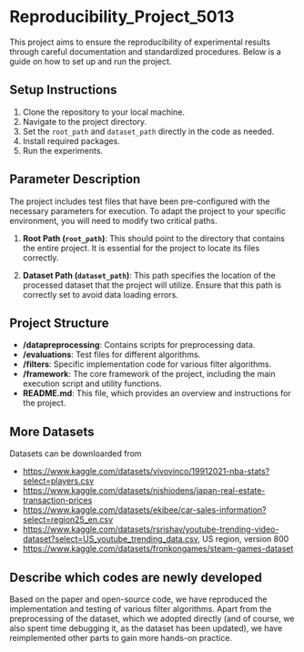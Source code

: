 # Reproducibility_Project_5013

This project aims to ensure the reproducibility of experimental results through careful documentation and standardized procedures. Below is a guide on how to set up and run the project.




## Setup Instructions

1. Clone the repository to your local machine.
2. Navigate to the project directory.
3. Set the `root_path` and `dataset_path` directly in the code as needed.
4. Install required packages.
5. Run the experiments.


## Parameter Description

The project includes test files that have been pre-configured with the necessary parameters for execution. To adapt the project to your specific environment, you will need to modify two critical paths.

1. **Root Path (`root_path`)**: This should point to the directory that contains the entire project. It is essential for the project to locate its files correctly.

2. **Dataset Path (`dataset_path`)**: This path specifies the location of the processed dataset that the project will utilize. Ensure that this path is correctly set to avoid data loading errors.


## Project Structure
- **/datapreprocessing**: Contains scripts for preprocessing data.
- **/evaluations**: Test files for different algorithms.
- **/filters**: Specific implementation code for various filter algorithms.
- **/framework**: The core framework of the project, including the main execution script and utility functions.
- **README.md**: This file, which provides an overview and instructions for the project.

##  More Datasets
Datasets can be downloarded from
* https://www.kaggle.com/datasets/vivovinco/19912021-nba-stats?select=players.csv
* https://www.kaggle.com/datasets/nishiodens/japan-real-estate-transaction-prices
* https://www.kaggle.com/datasets/ekibee/car-sales-information?select=region25_en.csv
* https://www.kaggle.com/datasets/rsrishav/youtube-trending-video-dataset?select=US_youtube_trending_data.csv, US region, version 800
* https://www.kaggle.com/datasets/fronkongames/steam-games-dataset


##  Describe which codes are newly developed
Based on the paper and open-source code, we have reproduced the implementation and testing of various filter algorithms. Apart from the preprocessing of the dataset, which we adopted directly (and of course, we also spent time debugging it, as the dataset has been updated), we have reimplemented other parts to gain more hands-on practice.
